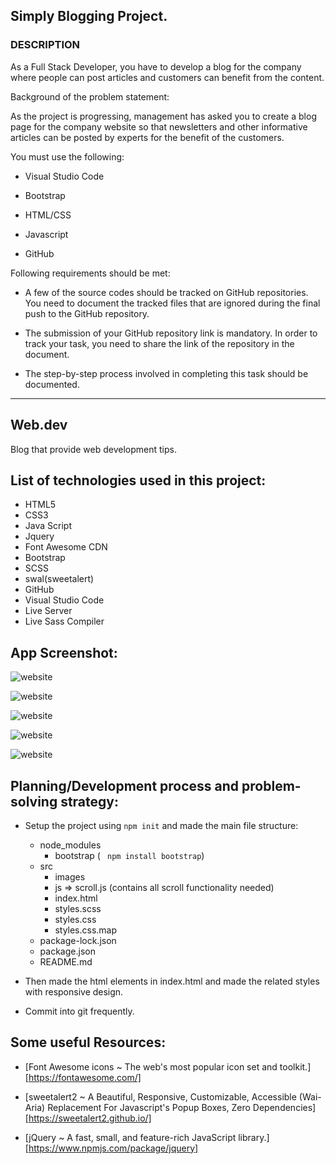 ## Simply Blogging Project.
### DESCRIPTION

As a Full Stack Developer, you have to develop a blog for the company where people can post articles and customers can benefit from the content.

Background of the problem statement:

As the project is progressing, management has asked you to create a blog page for the company website so that newsletters and other informative articles can be posted by experts for the benefit of the customers.

You must use the following:

 - Visual Studio Code

 - Bootstrap

- HTML/CSS

 - Javascript

 - GitHub

Following requirements should be met:

 - A few of the source codes should be tracked on GitHub repositories. You need to document the tracked files that are ignored during the final push to the GitHub repository.

 - The submission of your GitHub repository link is mandatory. In order to track your task, you need to share the link of the repository in the document.

 - The step-by-step process involved in completing this task should be documented.


<hr>

## Web.dev 
Blog that provide web development tips.

## List of technologies used in this project:
- HTML5
- CSS3 
- Java Script
- Jquery
- Font Awesome CDN
- Bootstrap
- SCSS
- swal(sweetalert)
- GitHub
- Visual Studio Code
- Live Server
- Live Sass Compiler

## App Screenshot:


![website](https://drive.google.com/uc?export=view&id=1PQsDdUAgAD5XssdU_n4djSYC7bSH3m1g)

![website](https://drive.google.com/uc?export=view&id=1NpyLnOyNkf9sCcsuvvfUz0MfmWjSBxkV)

![website](https://drive.google.com/uc?export=view&id=1LAv8PeJ_n_hEOD5hrO9bgaqpJDkxdqmP)

![website](https://drive.google.com/uc?export=view&id=1LERAuuEwTPhT_ewyQusSfEffpCmijo77)

![website](https://drive.google.com/uc?export=view&id=11gdSXF2kbepN6KvLmjb_V_PpucNVgB2_)


## Planning/Development process and problem-solving strategy:
 - Setup the project using ` npm init ` and made the main file structure:
    - node_modules
       - bootstrap ( ` npm install bootstrap`)
    - src
       - images
       - js => scroll.js (contains all scroll functionality needed)
       - index.html
       - styles.scss
       - styles.css
       - styles.css.map
    - package-lock.json
    - package.json
    - README.md
    
- Then made the html elements in index.html and made the related styles with responsive design.
- Commit into git frequently.


## Some useful Resources:

- [Font Awesome icons ~ The web's most popular icon set and toolkit.][https://fontawesome.com/]

- [sweetalert2 ~ A Beautiful, Responsive, Customizable, Accessible (Wai-Aria) Replacement For Javascript's Popup Boxes, Zero Dependencies][https://sweetalert2.github.io/]

- [jQuery ~ A fast, small, and feature-rich JavaScript library.][https://www.npmjs.com/package/jquery]


